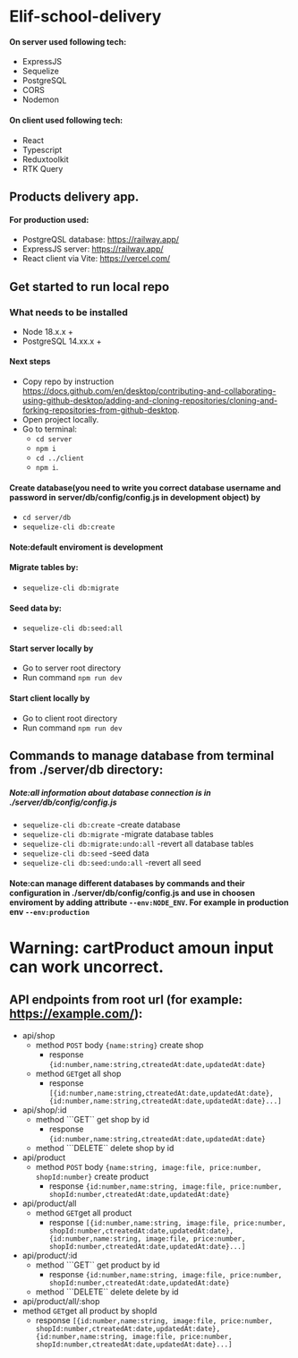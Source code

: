# Elif-school-delivery
#### On server used following tech:
- ExpressJS
- Sequelize
- PostgreSQL
- CORS
- Nodemon
#### On client used following tech:
- React
- Typescript
- Reduxtoolkit
- RTK Query
## Products delivery app. 
#### For production used:
- PostgreQSL database: https://railway.app/ 
- ExpressJS server: https://railway.app/ 
- React client via Vite: https://vercel.com/ 
## Get started to run local repo
### What needs to be installed
- Node 18.x.x +
- PostgreSQL 14.xx.x +

#### Next steps
- Copy repo by instruction https://docs.github.com/en/desktop/contributing-and-collaborating-using-github-desktop/adding-and-cloning-repositories/cloning-and-forking-repositories-from-github-desktop.
- Open project locally.
- Go to terminal:
   - ```cd server```
   - ```npm i```
   - ```cd ../client```
   - ```npm i```.

#### Create database(you need to write you correct database username and password in server/db/config/config.js in development object) by
- ```cd server/db```
- ```sequelize-cli db:create```
#### Note:default enviroment is development
#### Migrate tables by:
   - ```sequelize-cli db:migrate```
#### Seed data by:
   - ```sequelize-cli db:seed:all```
#### Start server locally by
- Go to server root directory
- Run command ```npm run dev```
#### Start client locally by
- Go to client root directory
- Run command ```npm run dev```


## Commands to manage database from terminal from ./server/db directory:
##### Note:all information about database connection is in ./server/db/config/config.js
- ```sequelize-cli db:create``` -create database
- ```sequelize-cli db:migrate``` -migrate database tables
- ```sequelize-cli db:migrate:undo:all``` -revert all database tables
- ```sequelize-cli db:seed``` -seed data
- ```sequelize-cli db:seed:undo:all``` -revert all seed
#### Note:can manage different databases by commands and their configuration in ./server/db/config/config.js and use in choosen enviroment by adding attribute ```--env:NODE_ENV```. For example in production env ```--env:production```
# Warning: cartProduct amoun input can work uncorrect.
## API endpoints from root url (for example: https://example.com/):
- api/shop
  - method ```POST``` body ```{name:string}``` create shop
    - response ```{id:number,name:string,ctreatedAt:date,updatedAt:date}```
  - method ```GET```get all shop 
    - response ```[{id:number,name:string,ctreatedAt:date,updatedAt:date},{id:number,name:string,ctreatedAt:date,updatedAt:date}...]```
- api/shop/:id
  - method ```GET`` get shop by id
    - response ```{id:number,name:string,ctreatedAt:date,updatedAt:date}```
  - method ```DELETE`` delete shop by id
- api/product
  - method ```POST``` body ```{name:string, image:file, price:number, shopId:number}``` create product
    - response ```{id:number,name:string, image:file, price:number, shopId:number,ctreatedAt:date,updatedAt:date}``` 
- api/product/all
  - method ```GET```get all product 
    - response ```[{id:number,name:string, image:file, price:number, shopId:number,ctreatedAt:date,updatedAt:date},{id:number,name:string, image:file, price:number, shopId:number,ctreatedAt:date,updatedAt:date}...]```
- api/product/:id
  - method ```GET`` get product by id
    - response ```{id:number,name:string, image:file, price:number, shopId:number,ctreatedAt:date,updatedAt:date}```
  - method ```DELETE`` delete delete by id
 - api/product/all/:shop
  - method ```GET```get all product by shopId
    - response ```[{id:number,name:string, image:file, price:number, shopId:number,ctreatedAt:date,updatedAt:date},{id:number,name:string, image:file, price:number, shopId:number,ctreatedAt:date,updatedAt:date}...]```


